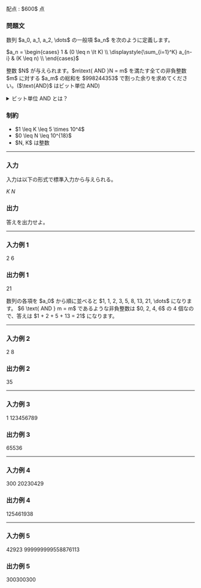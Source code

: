 
<div>

<span>

<span>

<p>
配点 : $600$ 点
</p>

<div>

<section>

### **問題文**

<p>
数列 $a_0, a_1, a_2, \dots$ の一般項 $a_n$ を次のように定義します。
</p>

<div>
$a_n = \begin{cases} 1 & (0 \leq n \lt K) \\ \displaystyle{\sum_{i=1}^K} a_{n-i} & (K \leq n) \\ \end{cases}$
</div>

<p>


</p>

<p>
整数 $N$ が与えられます。$m\text{ AND }N = m$ を満たす全ての非負整数 $m$ に対する $a_m$ の総和を $998244353$ で割った余りを求めてください。($\text{AND}$ はビット単位 AND)
</p>

<details>

<summary>
ビット単位 AND とは？
</summary>


整数 $A,B$ のビット単位 AND、$A\text{ AND }B$ は以下のように定義されます。


・$A\text{ AND }B$ を二進表記した際の $2^k$$(k \geq 0)$ の位の数は、$A,B$ を二進表記した際の $2^k$ の位の数のうち両方が $1$ であれば $1$、そうでなければ $0$ である。


</details>

</section>

</div>

<div>

<section>

### **制約**

<ul>

<li>
$1 \leq K \leq 5 \times 10^4$
</li>

<li>
$0 \leq N \leq 10^{18}$
</li>

<li>
$N, K$ は整数
</li>

</ul>

</section>

</div>

---

<div>

<div>

<section>

### **入力**

<p>
入力は以下の形式で標準入力から与えられる。
</p>

<div>

$K$ $N$

</div>

</section>

</div>

<div>

<section>

### **出力**

<p>
答えを出力せよ。
</p>

</section>

</div>

</div>

---

<div>

<section>

### **入力例 1**

<div>

2 6

</div>

</section>

</div>

<div>

<section>

### **出力例 1**

<div>

21

</div>

<p>
数列の各項を $a_0$ から順に並べると $1, 1, 2, 3, 5, 8, 13, 21, \dots$ になります。
$6 \text{ AND } m = m$ であるような非負整数は $0, 2, 4, 6$ の 4 個なので、答えは $1 + 2 + 5 + 13 = 21$ になります。
</p>

</section>

</div>

---

<div>

<section>

### **入力例 2**

<div>

2 8

</div>

</section>

</div>

<div>

<section>

### **出力例 2**

<div>

35

</div>

</section>

</div>

---

<div>

<section>

### **入力例 3**

<div>

1 123456789

</div>

</section>

</div>

<div>

<section>

### **出力例 3**

<div>

65536

</div>

</section>

</div>

---

<div>

<section>

### **入力例 4**

<div>

300 20230429

</div>

</section>

</div>

<div>

<section>

### **出力例 4**

<div>

125461938

</div>

</section>

</div>

---

<div>

<section>

### **入力例 5**

<div>

42923 999999999558876113

</div>

</section>

</div>

<div>

<section>

### **出力例 5**

<div>

300300300

</div>

</section>

</div>

</span>

</span>

</div>
